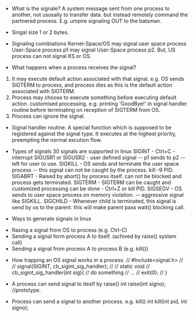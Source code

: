 * What is the signale?
A system message sent from one process to another, not ususally to transfer data.
but instead remotely command the partnered process.
E.g. umpire signaling OUT to the batsman.

* Singal size
1 or 2 bytes.

* Signaling comibiations
Kernel-Space/OS may signal user space process
User-Space process p1 may signal User-Space process p2.
But, US process can not signal KS or OS.

* What happens when a process receives the signal?
1. It may execute default action associated with that signal.
e.g. OS sends SIGTERM to process, and process dies as this is the default action associated with SIGTERM.
2. Process may choose to execute something before executing default action. customised processing.
e.g. printing 'GoodBye!' in signal handler routine before terminating on reception of SIGTERM from OS.
3. Process can ignore the signal.

* Signal handler routine.
A special function which is supposed to be registered against the signal type.
It executes at the highest priority, preempting the normal excution flow.

* Types of signals
30 signals are supported in linux
SIGINT - Ctrl+C - interrupt
SIGUSR1 or SIGUSR2 - user defined signal -- p1 sends to p2 -- left for user to use.
SIGKILL - OS sends and terminate the user space process -- this signal can not be caught by the process. kill -9 PID.
SIGABRT - Raised by abort() by process itself. can not be blocked and process gets terminated.
SIGTERM - SIGTERM can be caught and customized processing can be done - Ctrl+Z or kill PID.
SIGSEGV - OS sends to user space process on memory violation. -- aggressive signal like SIGKILL.
SIGCHILD - Whenever child is terminated, this signal is send by os to the parent. this will make parent pass wait() blocking call.

* Ways to generate signals in linux
- Rasing a signal from OS to process (e.g. Ctrl-C)
- Sending a signal form process A to itself. (achived by raise() system call)
- Sending a signal from process A to process B (e.g. kill())

* How trapping an OS signal works in a process.
// #Include<signal.h>
// 
// signal(SIGINT, cb_sigint_sig_handler);
// 
// static void
// cb_sigint_sig_handler(int sig){
//     do something
//      ...
//     exit(0);
// }

* A process can send signal to iteslf by raise()
int raise(int signo); //prototype.

* Process can send a signal to another process. e.g. kill()
int kill(int pid, int signo);
